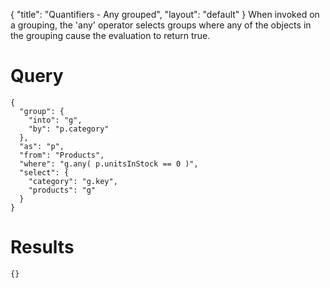 {
	"title": "Quantifiers - Any grouped",
	"layout": "default"
}
When invoked on a grouping, the 'any' operator selects groups where any of the objects in the grouping cause the evaluation to return true.
# Query
	{
	  "group": {
	    "into": "g", 
	    "by": "p.category"
	  }, 
	  "as": "p", 
	  "from": "Products", 
	  "where": "g.any( p.unitsInStock == 0 )", 
	  "select": {
	    "category": "g.key", 
	    "products": "g"
	  }
	}
# Results
	{}
